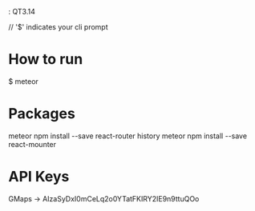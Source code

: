 : QT3.14

// '$' indicates your cli prompt

How to run
==========
$ meteor

Packages 
========
meteor npm install --save react-router history
meteor npm install --save react-mounter

API Keys
=========
GMaps -> AIzaSyDxI0mCeLq2o0YTatFKIRY2IE9n9ttuQOo
